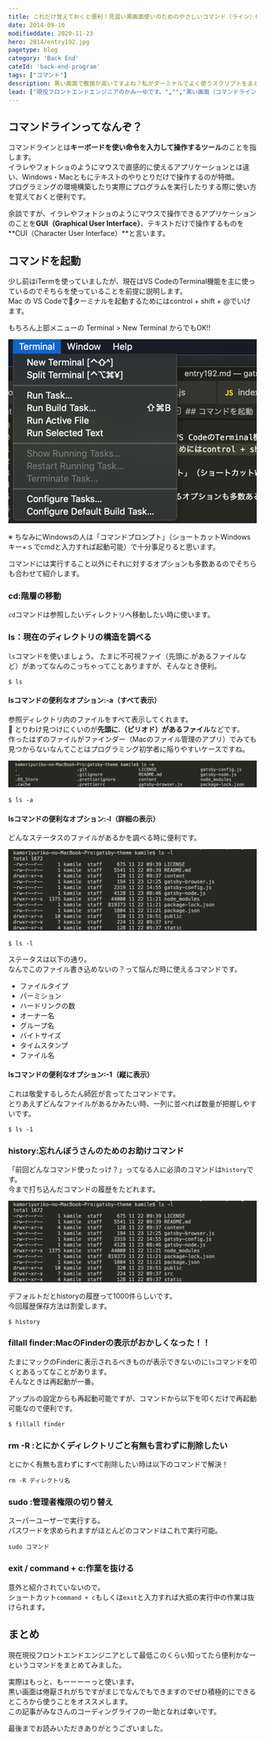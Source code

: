 ```yaml
---
title: これだけ覚えておくと便利！見習い黒画面使いのためのやさしいコマンド（ライン）修業
date: 2014-09-10
modifieddate: 2020-11-23
hero: 2014/entry192.jpg
pagetype: blog
category: 'Back End'
cateId: 'back-end-program'
tags: ["コマンド"]
description: 黒い画面で敷居が高いですよね？私がターミナルでよく使うスクリプトをまとめてみました。心者でこれだけ覚えていればハッピーになれること間違いなし。Mac前提で進めていきます！※この記事は2014月09月10日に書いたものをリライトしました。
lead: ["現役フロントエンドエンジニアのかみーゆです。","","黒い画面（コマンドライン）で敷居が高いですよね？","私がターミナルでよく使うスクリプトをまとめてみました。心者でこれだけ覚えていればハッピーになれること間違いなし。Mac前提で進めていきます！","※この記事は2014月09月10日に書いたものをリライトしました"]
---
```

## コマンドラインってなんぞ？
コマンドラインとは**キーボードを使い命令を入力して操作するツール**のことを指します。<br>
イラレやフォトショのようにマウスで直感的に使えるアプリケーションとは違い、Windows・Macともにテキストのやりとりだけで操作するのが特徴。<br>
プログラミングの環境構築したり実際にプログラムを実行したりする際に使い方を覚えておくと便利です。

余談ですが、イラレやフォトショのようにマウスで操作できるアプリケーションのことを**GUI（Graphical User Interface）**、テキストだけで操作するものを**CUI（Character User Interface）**と言います。

## コマンドを起動
少し前はiTermを使っていましたが、現在はVS CodeのTerminal機能を主に使っているのでそちらを使っていることを前提に説明します。<br>
Mac の VS Codeでターミナルを起動するためにはcontrol + shift + @でいけます。

もちろん上部メニューの Terminal > New Terminal からでもOK!!

![メニューTerminalのNew Terminal からターミナルを開く](./images/2014/entry192-1.png)

※ ちなみにWindowsの人は「コマンドプロンプト」（ショートカットWindowsキー+ｓでcmdと入力すれば起動可能）で十分事足りると思います。

コマンドには実行すること以外にそれに対するオプションも多数あるのでそちらも合わせて紹介します。

### cd:階層の移動
`cd`コマンドは参照したいディレクトリへ移動したい時に使います。

###  ls：現在のディレクトリの構造を調べる
`ls`コマンドを使いましょう。
たまに不可視ファイ（先頭に.があるファイルなど）があってなんのこっちゃってことありますが、そんなとき便利。

```
$ ls
```
#### lsコマンドの便利なオプション:-a（すべて表示）
参照ディレクトリ内のファイルをすべて表示してくれます。<br>
とりわけ見つけにくいのが**先頭に.（ピリオド）があるファイル**などです。<br>
作ったはずのファイルがファインダー（Macのファイル管理のアプリ）でみても見つからないなんてことはプログラミング初学者に陥りやすいケースですね。

![lsコマンドの便利なオプション:-a（すべて表示）](./images/2014/entry192-2.png)

```
$ ls -a
```
#### lsコマンドの便利なオプション:-l（詳細の表示）
どんなステータスのファイルがあるかを調べる時に便利です。

![メニューTerminalのNew Terminal からターミナルを開く](./images/2014/entry192-3.png)

```
$ ls -l
```
ステータスは以下の通り。<br>
なんでこのファイル書き込めないの？って悩んだ時に使えるコマンドです。
* ファイルタイプ
* パーミション
* ハードリンクの数
* オーナー名
* グループ名
* バイトサイズ
* タイムスタンプ
* ファイル名

#### lsコマンドの便利なオプション:-1（縦に表示）
これは敬愛するしろたん師匠が言ってたコマンドです。<br>
とりあえずどんなファイルがあるかみたい時、一列に並べれば数量が把握しやすいです。
```
$ ls -1
```

### history:忘れんぼうさんのためのお助けコマンド
「前回どんなコマンド使ったっけ？」ってなる人に必須のコマンドは`history`です。<br>
今まで打ち込んだコマンドの履歴をたどれます。

![historyコマンド:前回どんなコマンド使ったっけ？って人に使える](./images/2014/entry192-3.png)

デフォルトだとhistoryの履歴って1000件らしいです。<br>
今回履歴保存方法は割愛します。

```
$ history
```

### fillall finder:MacのFinderの表示がおかしくなった！！
たまにマックのFinderに表示されるべきものが表示できないのに`ls`コマンドを叩くとあるってなことがあります。<br>
そんなときは再起動が一番。

アップルの設定からも再起動可能ですが、コマンドから以下を叩くだけで再起動可能なので便利です。

```
$ fillall finder
```
### rm -R :とにかくディレクトリごと有無も言わずに削除したい
とにかく有無も言わずにすべて削除したい時は以下のコマンドで解決！

```
rm -R ディレクトリ名
```
### sudo :管理者権限の切り替え
スーパーユーザーで実行する。<br>
パスワードを求められますがほとんどのコマンドはこれで実行可能。
```
sudo コマンド
```
### exit / command + c:作業を抜ける
意外と紹介されていないので。<br>
ショートカット`command + c`もしくは`exit`と入力すれば大抵の実行中の作業は抜けられます。

## まとめ
現在現役フロントエンドエンジニアとして最低このくらい知ってたら便利かなーというコマンドをまとめてみました。

実際はもっと、もーーーーっと使います。<br>
黒い画面は倦厭されがちですがまじでなんでもできますのでぜひ積極的にできるところから使うことをオススメします。<br>
この記事がみなさんのコーディングライフの一助となれば幸いです。

最後までお読みいただきありがとうございました。

